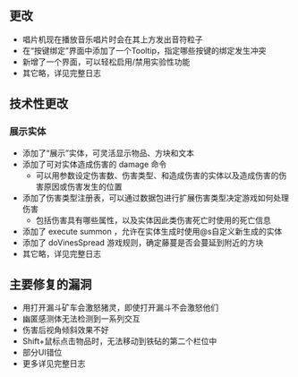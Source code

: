 ## 更改
* 唱片机现在播放音乐唱片时会在其上方发出音符粒子
* 在“按键绑定”界面中添加了一个Tooltip，指定哪些按键的绑定发生冲突
* 新增了一个界面，可以轻松启用/禁用实验性功能
* 其它略，详见完整日志
## 技术性更改
### 展示实体
* 添加了“展示”实体，可灵活显示物品、方块和文本
* 添加了可对实体造成伤害的 damage 命令
	* 可以用参数设定伤害数、伤害类型、和造成伤害的实体以及造成伤害的伤害原因或伤害发生的位置
* 添加了伤害类型注册表，可以通过数据包进行扩展伤害类型决定游戏如何处理伤害
	* 包括伤害具有哪些属性，以及实体因此类伤害死亡时使用的死亡信息
* 添加了 execute summon ，允许在实体生成时使用@s自定义新生成的实体
* 添加了 doVinesSpread 游戏规则，确定藤蔓是否会蔓延到附近的方块
* 其它略，详见完整日志
## 主要修复的漏洞
* 用打开漏斗矿车会激怒猪灵，即使打开漏斗不会激怒他们
* 幽匿感测体无法检测到一系列交互
* 伤害后视角倾斜效果不好
* Shift+鼠标点击物品时，无法移动到铁砧的第二个栏位中
* 部分UI错位
* 更多详见完整日志
